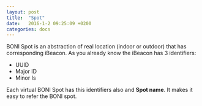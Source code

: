 ```yaml
---
layout: post
title:  "Spot"
date:   2016-1-2 09:25:09 +0200
categories: docs
---
```

BONI Spot is an abstraction of real location (indoor or outdoor) that has corresponding iBeacon. As you already know the iBeacon has 3 identifiers:

* UUID
* Major ID
* Minor Is

Each virtual BONI Spot has this identifiers also and **Spot name**. It makes it easy to refer the BONI spot.

